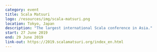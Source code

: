 ```yaml
---
category: event
title: Scala Matsuri
logo: /resources/img/scala-matsuri.png
location: Tokyo, Japan
description: "The largest international Scala conference in Asia."
start: 27 June 2019
end: 29 June 2019
link-out: https://2019.scalamatsuri.org/index_en.html
---
```

